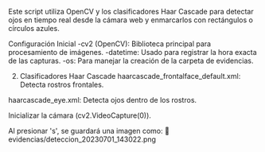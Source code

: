 Este script utiliza OpenCV y los clasificadores Haar Cascade para detectar ojos en tiempo real desde la cámara web y enmarcarlos con rectángulos o círculos azules.

Configuración Inicial
-cv2 (OpenCV): Biblioteca principal para procesamiento de imágenes.
-datetime: Usado para registrar la hora exacta de las capturas.
-os: Para manejar la creación de la carpeta de evidencias.

2. Clasificadores Haar Cascade
haarcascade_frontalface_default.xml: Detecta rostros frontales.

haarcascade_eye.xml: Detecta ojos dentro de los rostros.


Inicializar la cámara (cv2.VideoCapture(0)).


Al presionar 's', se guardará una imagen como:
📂 evidencias/deteccion_20230701_143022.png
